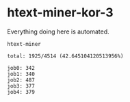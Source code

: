 # htext-miner-kor-3

Everything doing here is automated.

```
htext-miner

total: 1925/4514 (42.645104120513956%)

job0: 342
job1: 340
job2: 487
job3: 377
job4: 379
```